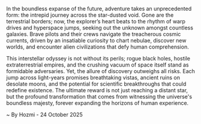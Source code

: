 
In the boundless expanse of the future, adventure takes an unprecedented form: the intrepid journey across the star-dusted void. Gone are the terrestrial borders; now, the explorer’s heart beats to the rhythm of warp drives and hyperspace jumps, seeking out the unknown amongst countless galaxies. Brave pilots and their crews navigate the treacherous cosmic currents, driven by an insatiable curiosity to chart nebulae, discover new worlds, and encounter alien civilizations that defy human comprehension.

This interstellar odyssey is not without its perils; rogue black holes, hostile extraterrestrial empires, and the crushing vacuum of space itself stand as formidable adversaries. Yet, the allure of discovery outweighs all risks. Each jump across light-years promises breathtaking vistas, ancient ruins on desolate moons, and the potential for scientific breakthroughs that could redefine existence. The ultimate reward is not just reaching a distant star, but the profound transformation that comes from witnessing the universe's boundless majesty, forever expanding the horizons of human experience.

~ By Hozmi - 24 October 2025
